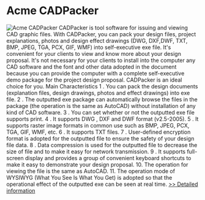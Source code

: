 # Acme CADPacker
![Acme CADPacker](https://mycommerce.akamaized.net/api/pimages/P215470/BIG/215470.GIF)
CADPacker is tool software for issuing and viewing CAD graphic files. With CADPacker, you can pack your design files, project explanations, photos and design effect drawings (DWG, DXF,DWF, TXT, BMP, JPEG, TGA, PCX, GIF, WMF) into self-executive exe file. It's convenient for your clients to view and know more about your design proposal. It's not necessary for your clients to install into the computer any CAD software and the font and other data adopted in the document because you can provide the computer with a complete self-executive demo package for the project design proposal. CADPacker is an ideal choice for you. Main Characteristics 1 . You can pack the design documents (explanation files, design drawings, photos and effect drawings) into exe file. 2 . The outputted exe package can automatically browse the files in the package (the operation is the same as AutoCAD) without installation of any kind of CAD software. 3 . You can set whether or not the outputted exe file supports print. 4 . It supports DWG , DXF and DWF format (v2.5-2005). 5 . It supports raster image formats in common use such as BMP, JPEG, PCX, TGA, GIF, WMF, etc. 6 . It supports TXT files. 7 . User-defined encryption format is adopted for the outputted file to ensure the safety of your design file data. 8 . Data compression is used for the outputted file to decrease the size of file and to make it easy for network transmission. 9 . It supports full-screen display and provides a group of convenient keyboard shortcuts to make it easy to demonstrate your design proposal. 10. The operation for viewing the file is the same as AutoCAD. 11. The operation mode of WYSIWYG (What You See Is What You Get) is adopted so that the operational effect of the outputted exe can be seen at real time.
[>> Detailed information](https://secure.shareit.com/shareit/product.html?productid=215470&affiliateid=200057808)
